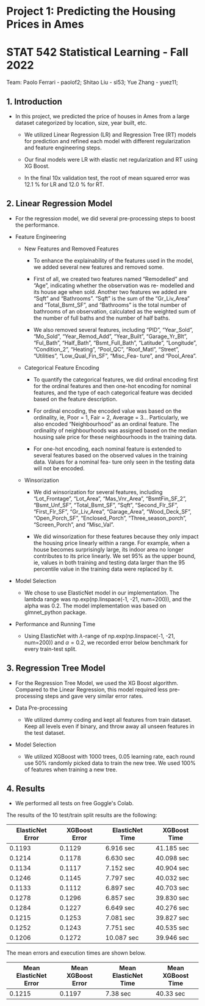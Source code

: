 # Project 1: Predicting the Housing Prices in Ames
# STAT 542 Statistical Learning - Fall 2022

Team:
Paolo Ferrari - paolof2; 
Shitao Liu - sl53; 
Yue Zhang - yuez11;


## 1. Introduction

- In this project, we predicted the price of houses in Ames from a large dataset categorized by location, size, year built, etc.

    - We utilized Linear Regression (LR) and Regression Tree (RT) models for prediction and refined each model with different regularization and feature engineering steps.

    - Our final models were LR with elastic net regularization and RT using XG Boost.

    - In the final 10x validation test, the root of mean squared error was 12.1 % for LR and 12.0 % for RT.


## 2. Linear Regression Model

- For the regression model, we did several pre-processing steps to boost the performance.

- Feature Engineering

    - New Features and Removed Features

        - To enhance the explainability of the features used in the model, we added several new features and removed some.

        - First of all, we created two features named “Remodelled” and “Age”, indicating whether the observation was re- modelled and its house age when sold. Another two features we added are “Sqft” and “Bathrooms”. “Sqft” is the sum of the “Gr_Liv_Area” and “Total_Bsmt_SF”, and “Bathrooms” is the total number of bathrooms of an observation, calculated as the weighted sum of the number of full baths and the number of half baths.

        - We also removed several features, including “PID”, “Year_Sold”, “Mo_Sold”, “Year_Remod_Add”, “Year_Built”, “Garage_Yr_Blt”, “Ful_Bath”, “Half_Bath”, “Bsmt_Full_Bath”, “Latitude”, “Longitude”, “Condition_2”, “Heating”, “Pool_QC”, “Roof_Matl”, “Street”, “Utilities”, “Low_Qual_Fin_SF”, “Misc_Fea- ture”, and “Pool_Area”.

    - Categorical Feature Encoding
        - To quantify the categorical features, we did ordinal encoding first for the ordinal features and then one-hot encoding for nominal features, and the type of each categorical feature was decided based on the feature description.

        - For ordinal encoding, the encoded value was based on the ordinality, ie, Poor = 1, Fair = 2, Average = 3... Particularly, we also encoded “Neighbourhood” as an ordinal feature. The ordinality of neighbourhoods was assigned based on the median housing sale price for these neighbourhoods in the training data.

        - For one-hot encoding, each nominal feature is extended to several features based on the observed values in the training data. Values for a nominal fea- ture only seen in the testing data will not be encoded.

    - Winsorization
        - We did winsorization for several features, including “Lot_Frontage”, “Lot_Area”, “Mas_Vnr_Area”, “BsmtFin_SF_2”, “Bsmt_Unf_SF”, “Total_Bsmt_SF”, “Sqft”, “Second_Flr_SF”, “First_Flr_SF”, “Gr_Liv_Area”, “Garage_Area”, “Wood_Deck_SF”, “Open_Porch_SF”, “Enclosed_Porch”, “Three_season_porch”, “Screen_Porch”, and “Misc_Val”.

        - We did winsorization for these features because they only impact the housing price linearly within a range. For example, when a house becomes surprisingly large, its indoor area no longer contributes to its price linearly. We set 95% as the upper bound, ie, values in both training and testing data larger than the 95 percentile value in the training data were replaced by it.

- Model Selection

    - We chose to use ElasticNet model in our implementation. The lambda range was np.exp(np.linspace(-1, -21, num=200)), and the alpha was 0.2. The model implementation was based on glmnet_python package.

- Performance and Running Time

    - Using ElasticNet with $\lambda$-range of np.exp(np.linspace(-1, -21, num=200)) and $\alpha=0.2$, we recorded error below benchmark for every train-test split.


## 3. Regression Tree Model

- For the Regression Tree Model, we used the XG Boost algorithm. Compared to the Linear Regression, this model required less pre-processing steps and gave very similar error rates.

- Data Pre-processing
    - We utilized dummy coding and kept all features from train dataset. Keep all levels even if binary, and throw away all unseen features in the test dataset.

- Model Selection
   - We utilized XGBoost with 1000 trees, 0.05 learning rate, each round use 50% randomly picked data to train the new tree. We used 100% of features when training a new tree.


## 4. Results

- We performed all tests on free Goggle's Colab.

The results of the 10 test/train split results are the following:

| ElasticNet Error | XGBoost Error | ElasticNet Time | XGBoost Time |
| ---------- | ------ | --------- | ------ |
|      0.1193      |     0.1129    |    6.916 sec    |   41.185 sec |
|      0.1214      |     0.1178    |    6.630 sec    |   40.098 sec |
|      0.1134      |     0.1117    |    7.152 sec    |   40.904 sec |
|      0.1246      |     0.1145    |    7.797 sec    |   40.032 sec |
|      0.1133      |     0.1112    |    6.897 sec    |   40.703 sec |
|      0.1278      |     0.1296    |    6.857 sec    |   39.830 sec |
|      0.1284      |     0.1227    |    6.649 sec    |   40.276 sec |
|      0.1215      |     0.1253    |    7.081 sec    |   39.827 sec |
|      0.1252      |     0.1243    |    7.751 sec    |   40.535 sec |
|      0.1206      |     0.1272    |    10.087 sec   |   39.946 sec |


The mean errors and execution times are shown below.

| Mean ElasticNet Error | Mean XGBoost Error | Mean ElasticNet Time | Mean XGBoost Time |
| -------- | ------------ | --------------- | --------- |
|          0.1215       |        0.1197      |       7.38 sec       |     40.33 sec     |
